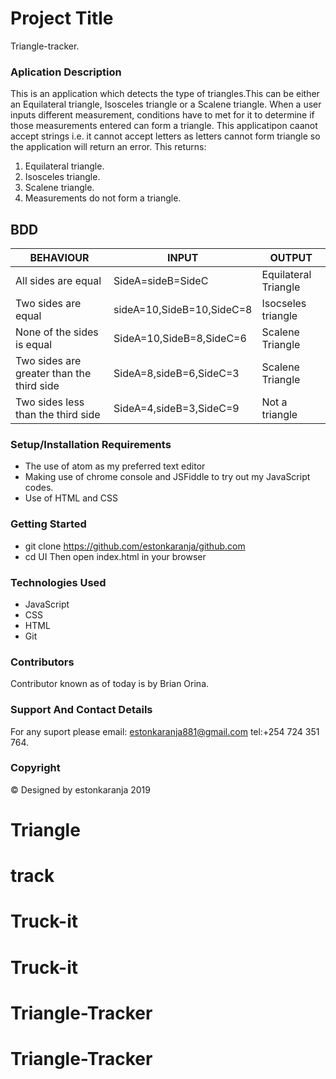 # Project Title
Triangle-tracker.

### Aplication Description
This is an application which detects the type of triangles.This can be either an Equilateral triangle, Isosceles triangle or a Scalene triangle. When a user inputs different measurement, conditions have to met for it to determine if those measurements entered can form a triangle. This applicatipon caanot accept strings i.e. it cannot accept letters as letters cannot form triangle so the application will return an error.
This returns:
1. Equilateral triangle.
2. Isosceles triangle.
3. Scalene triangle.
4. Measurements do not form a triangle.

## BDD

| BEHAVIOUR                                 | INPUT                     | OUTPUT               |
|-------------------------------------------|---------------------------|----------------------|
| All sides are equal                       | SideA=sideB=SideC         | Equilateral Triangle |
| Two sides are equal                       | sideA=10,SideB=10,SideC=8 | Isocseles triangle   |
| None of the sides is equal                | SideA=10,SideB=8,SideC=6  | Scalene Triangle     |
| Two sides are greater than the third side | SideA=8,sideB=6,SideC=3   | Scalene Triangle     |
| Two sides less than the third side        | SideA=4,sideB=3,SideC=9   | Not a triangle       |


### Setup/Installation Requirements
- The use of atom as my preferred text editor
- Making use of chrome console and JSFiddle to try out my JavaScript codes.
- Use of HTML and CSS

### Getting Started
* git clone https://github.com/estonkaranja/github.com
* cd UI Then open index.html in your browser

### Technologies Used
- JavaScript
- CSS
- HTML
- Git

### Contributors
Contributor known as of today is by Brian Orina.

### Support And Contact Details
For any suport please email: estonkaranja881@gmail.com tel:+254 724 351 764.

### Copyright
© Designed by estonkaranja 2019
# Triangle
# track
# Truck-it
# Truck-it
# Triangle-Tracker
# Triangle-Tracker
